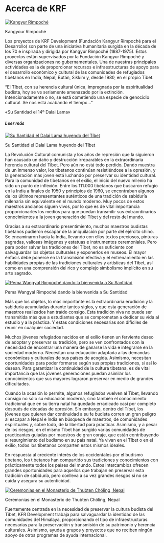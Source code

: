 #  Acerca de KRF 

[ ![Kangyur Rimpoché](/images/img_kangyur_rinpoche-150x150.jpg) ](http://www.songtsen.org/krf/wp-content/uploads/sites/3/2013/12/img_kangyur_rinpoche.jpg)

Kangyour Rimpoché 

Los proyectos de KRF Development (Fundación Kangyur Rimpoché para el Desarrollo) son parte de una iniciativa humanitaria surgida en la década de los 70 e inspirada y dirigida por Kangyur Rimpoché (1887-1975). Estos proyectos están supervisados por la Fundación Kangyur Rimpoché y diversas organizaciones no gubernamentales. Una de nuestras principales actividades es la de proporcionar recursos e infraestructuras de apoyo para el desarrollo económico y cultural de las comunidades de refugiados tibetanos en India, Nepal, Bután, Sikkim y, desde 1980, en el propio Tíbet. 

“El Tíbet, con su herencia cultural única, impregnada por la espiritualidad budista, hoy se ve seriamente amenazado por la extinción. Intencionadamente o no, se está cometiendo una especie de genocidio cultural. Se nos está acabando el tiempo…” 

«Su Santidad el 14º Dalai Lama» 

#####  Leer más 

[ ![Su Santidad el Dalai Lama huyendo del Tíbet](/images/img_fuite_tibet-150x150.jpg) ](http://www.songtsen.org/krf/wp-content/uploads/sites/3/2013/12/img_fuite_tibet.jpg)

Su Santidad el Dalai Lama huyendo del Tíbet 

La Revolución Cultural comunista y los años de represión que la siguieron han causado un daño y destrucción irreparables en la extraordinaria herencia cultural del Tíbet. Pero aún no está todo perdido. Dando muestra de un inmenso valor, los tibetanos continúan resistiéndose a la opresión, y la generación más joven está luchando por preservar su identidad cultural. Para la comunidad de tibetanos en el exilio, el inicio del nuevo milenio ha sido un punto de inflexión. Entre los 111.000 tibetanos que buscaron refugio en la India a finales de 1950 y principios de 1960, se encontraban algunos de los últimos representantes auténticos de una tradición de sabiduría milenaria sin equivalente en el mundo moderno. Muy pocos de estos maestros ancianos siguen vivos, por lo que es de vital importancia proporcionarles los medios para que puedan transmitir sus extraordinarios conocimientos a la joven generación del Tíbet y del resto del mundo. 

Gracias a su extraordinario presentimiento, muchos maestros budistas tibetanos pudieron escapar de la aniquilación por parte del ejército chino. Se encaminaron hacia la India, llevando con ellos textos preciosos, pinturas sagradas, valiosas imágenes y estatuas e instrumentos ceremoniales. Pero para poder salvar las tradiciones del Tíbet, no es suficiente con salvaguardar los objetos culturales y exponerlos en museos. El mayor énfasis debe ponerse en la transmisión efectiva y el entrenamiento en las habilidades propias de las tradiciones culturales y artísticas del Tíbet, así como en una comprensión del rico y complejo simbolismo implícito en su arte sagrado. 

[ ![  			Pema Wangyal Rimpoché dando la bienvenida a Su Santidad](/images/img_SSDL_TPWR-150x150.jpg) ](http://www.songtsen.org/krf/wp-content/uploads/sites/3/2013/12/img_SSDL_TPWR.jpg)

Pema Wangyal Rimpoché dando la bienvenida a Su Santidad 

Más que los objetos, lo más importante es la extraordinaria erudición y la sabiduría acumuladas durante tantos siglos, y que esta generación de maestros realizados han traído consigo. Esta tradición viva no puede ser transmitida más que a estudiantes que se comprometan a dedicar su vida al estudio y a la práctica. Y estas condiciones necesarias son difíciles de reunir en cualquier sociedad. 

Muchos jóvenes refugiados nacidos en el exilio tienen un ferviente deseo de adoptar y preservar su tradición, pero se ven confrontados con la necesidad de encontrar una manera de ganarse la vida e integrarse en la sociedad moderna. Necesitan una educación adaptada a las demandas económicas y culturales de sus países de acogida. Asimismo, necesitan oportunidades para poder formarse según sus propias tradiciones, si así lo desean. Para garantizar la continuidad de la cultura tibetana, es de vital importancia que las jóvenes generaciones puedan asimilar los conocimientos que sus mayores lograron preservar en medio de grandes dificultades. 

Cuando la ocasión lo permite, algunos refugiados vuelven al Tíbet, llevando consigo no sólo su educación moderna, sino también el conocimiento tradicional que en su tierra natal ha quedado erradicado casi por completo después de décadas de opresión. Sin embargo, dentro del Tíbet, los jóvenes que quieren dar continuidad a su fe budista corren un gran peligro al escapar a Nepal e India en búsqueda de maestros, de comunidades espirituales y, sobre todo, de la libertad para practicar. Asimismo, y a pesar de los riesgos, en el mismo Tíbet han surgido varias comunidades de practicantes guiadas por maestros de gran coraje, que están contribuyendo al resurgimiento del budismo en su país natal. Ya vivan en el Tíbet o en el exilio, todos los tibetanos comparten estos mismos ideales. 

En respuesta al creciente interés de los occidentales por el budismo tibetano, los tibetanos han compartido sus tradiciones y conocimientos con prácticamente todos los países del mundo. Estos intercambios ofrecen grandes oportunidades para aquellos que trabajan en preservar esta tradición de sabiduría, pero conlleva a su vez grandes riesgos si no se cuida y asegura su autenticidad. 

[ ![Ceremonias en el Monasterio de Thubten Chöling, Nepal](/images/img_heritage_culturel-150x150.jpg) ](http://www.songtsen.org/krf/wp-content/uploads/sites/3/2013/12/img_heritage_culturel.jpg)

Ceremonias en el Monasterio de Thubten Chöling, Nepal 

Fuertemente centrada en la necesidad de preservar la cultura budista del Tíbet, KFR Development trabaja para salvaguardar la identidad de las comunidades del Himalaya, proporcionando el tipo de infraestructuras necesarias para la preservación y transmisión de su patrimonio y herencia culturales. Asimismo, ayuda a grupos y proyectos que no reciben ningún apoyo de otros programas de ayuda internacional. 
